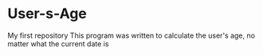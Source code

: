 # User-s-Age
My first repository
This program was written to calculate the user's age, no matter what the current date is
